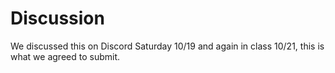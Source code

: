# Discussion

<p>We discussed this on Discord Saturday 10/19 and again in class 10/21, this is what we agreed to submit.</p>
